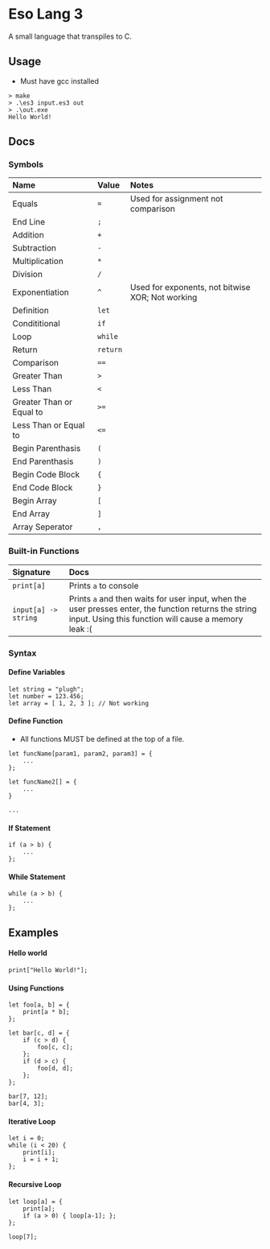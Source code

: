 # Eso Lang 3

A small language that transpiles to C.

## Usage
 - Must have gcc installed
```
> make
> .\es3 input.es3 out
> .\out.exe
Hello World!
```


## Docs

### Symbols

| Name | Value | Notes | 
| :--- | :--- | :----- |
| Equals | `=` | Used for assignment not comparison |
| End Line | `;` | 
| Addition | `+` |
| Subtraction | `-` | 
| Multiplication | `*` | 
| Division | `/` | 
| Exponentiation | `^` | Used for exponents, not bitwise XOR; Not working | 
| Definition | `let` |
| Condititional | `if` |
| Loop | `while` |
| Return | `return` |  |
| Comparison | `==` | 
| Greater Than | `>` | 
| Less Than | `<` |
| Greater Than or Equal to | `>=` | 
| Less Than or Equal to | `<=` | 
| Begin Parenthasis | `(` |
| End Parenthasis | `)` |
| Begin Code Block | `{` |
| End Code Block | `}` |
| Begin Array | `[` |
| End Array | `]` |
| Array Seperator | `,` |

### Built-in Functions
| Signature | Docs | 
| :---  | :----- |
| `print[a]` | Prints `a` to console |
| `input[a] -> string` | Prints `a` and then waits for user input, when the user presses enter, the function returns the string input. Using this function will cause a memory leak :(

### Syntax

#### Define Variables

```
let string = "plugh";
let number = 123.456;
let array = [ 1, 2, 3 ]; // Not working
```

#### Define Function

 - All functions MUST be defined at the top of a file.

```
let funcName[param1, param2, param3] = {
    ...
};

let funcName2[] = {
    ...
}

...
```

#### If Statement
```
if (a > b) {
    ...
};
```

#### While Statement
```
while (a > b) {
    ...
};
```
## Examples

#### Hello world
```
print["Hello World!"];
```

#### Using Functions
```
let foo[a, b] = {
	print[a * b];
};

let bar[c, d] = {
	if (c > d) {
		foo[c, c];
	};
	if (d > c) {
		foo[d, d];
	};
};

bar[7, 12];
bar[4, 3];
```

#### Iterative Loop
```
let i = 0;
while (i < 20) {
    print[i];
    i = i + 1;
};
```

#### Recursive Loop
```
let loop[a] = {
	print[a];
	if (a > 0) { loop[a-1]; };
};

loop[7];
```